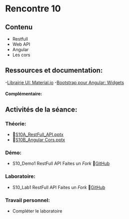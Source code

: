 # Rencontre 10

## Contenu
- Restfull
- Web API
- Angular
- Les cors

## Ressources et documentation: 
-[Librairie UI: Material.io](https://material.angular.io/)
-[Bootstrap pour Angular: Widgets](https://ng-bootstrap.github.io/#/components/accordion/examples)
#### Complémentaire: 


## Activités de la séance: 
### Théorie:  
 - 🔗[S10A_RestFull_API.pptx](https://cegepedouardmontpetit-my.sharepoint.com/:p:/r/personal/valerie_turgeon_cegepmontpetit_ca/Documents/420_CW6_SITE/PowerPoints/S10_RestFull_API.pptx?d=w20f1e1290c6348e69d5e0df9d1d232c0&csf=1&web=1&e=zgARr4)
 - 🔗[S10B_Angular Cors.pptx](https://cegepedouardmontpetit-my.sharepoint.com/:p:/r/personal/valerie_turgeon_cegepmontpetit_ca/Documents/420_CW6_SITE/PowerPoints/S10B_Angular%20Cors.pptx?d=wfbfdbc8e12924a74ba0305c6f673f5e9&csf=1&web=1&e=k5jLov)

### Démo:
 - S10_Demo1 RestFull API Faites un *Fork* 🔗[GitHub](https://github.com/ProgWebServicesFC/CW6_S10_Demo1)

### Laboratoire: 
 - S10_Lab1 RestFull API Faites un *Fork* 🔗[GitHub](https://github.com/ProgWebServicesFC/CW6_S10_Lab1)
 
### Travail personnel: 
- Compléter le laboratoire